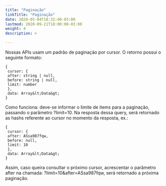 ```yaml
---
title: "Paginação"
linkTitle: "Paginação"
date: 2020-05-04T18:32:40-03:00
lastmod: 2020-09-21T18:00:00-03:00
weight: 4
description: >

---
```


Nossas APIs usam um padrão de paginação por cursor. O retorno possui o seguinte formato:

```text
{
 cursor: {
 after: string | null,
 before: string | null,
 limit: number
 },
 data: Array&lt;Data&gt;
}
```

Como funciona: deve-se informar o limite de items para a paginação, passando o parâmetro ?limit=10. Na resposta dessa query, será retornado as hashs referente ao cursor no momento da resposta, ex.:
```text
{
 cursor: {
 after: ASsa987fqw,
 before: null,
 limit: 10
 },
 data: Array&lt;Data&gt;
}
```

Assim, caso queira consultar o próximo cursor, acrescentar o parâmetro after na chamada: ?limit=10&amp;after=ASsa987fqw, será retornado a próxima paginação.
